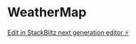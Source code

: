 # WeatherMap

[Edit in StackBlitz next generation editor ⚡️](https://stackblitz.com/~/github.com/RomainChanteloup/WeatherMap)